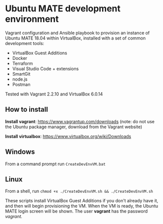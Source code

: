# Ubuntu MATE development environment

Vagrant configuration and Ansible playbook to provision an instance of Ubuntu MATE 18.04 within VirtualBox, installed with a set of common development tools:
* VirtualBox Guest Additions
* Docker
* Terraform
* Visual Studio Code + extensions
* SmartGit
* node.js
* Postman

Tested with Vagrant 2.2.10 and VirtualBox 6.0.14

## How to install

**Install vagrant**: https://www.vagrantup.com/downloads
(note: do not use the Ubuntu package manager, download from the Vagrant website)

**Install virtualbox**: https://www.virtualbox.org/wiki/Downloads

## Windows 

From a command prompt run
`CreateDevEnvVM.bat`

## Linux

From a shell, run
`chmod +x ./CreateDevEnvVM.sh && ./CreateDevEnvVM.sh`

These scripts install VirtualBox Guest Additions if you don't already have it, and then will begin provisioning the VM.
When the VM is ready, the Ubuntu MATE login screen will be shown. The user **vagrant** has the password **vagrant*.*
